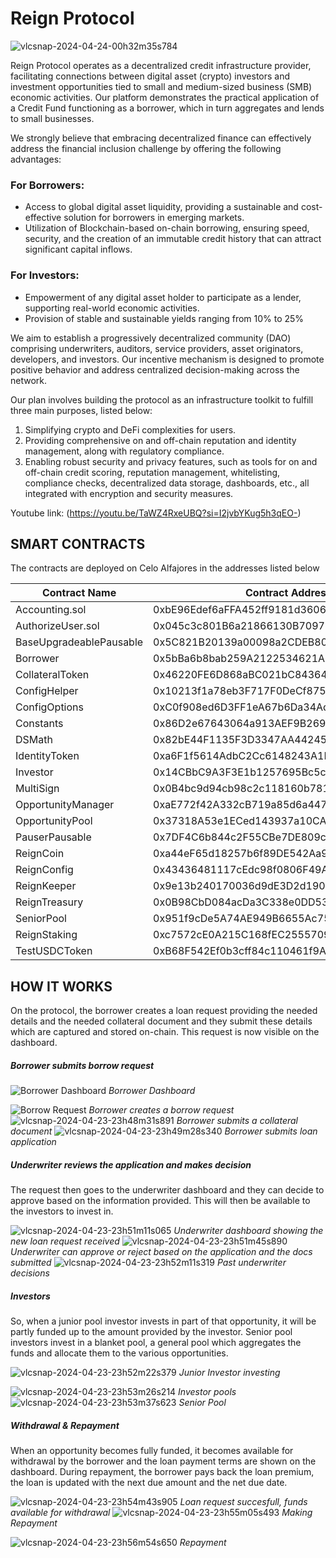 # Reign Protocol

![vlcsnap-2024-04-24-00h32m35s784](https://github.com/DeograciousAggrey/ReignProtocol_Shardeum/assets/68210234/48d0ce8a-2bf3-4db4-bca6-7a726a6ee20d)


Reign Protocol operates as a decentralized credit infrastructure provider, facilitating connections between digital asset (crypto) investors and investment opportunities tied to small and medium-sized business (SMB) economic activities. Our platform demonstrates the practical application of a Credit Fund functioning as a borrower, which in turn aggregates and lends to small businesses.

We strongly believe that embracing decentralized finance can effectively address the financial inclusion challenge by offering the following advantages:

### For Borrowers:
- Access to global digital asset liquidity, providing a sustainable and cost-effective solution for borrowers in emerging markets.
- Utilization of Blockchain-based on-chain borrowing, ensuring speed, security, and the creation of an immutable credit history that can attract significant capital inflows.

### For Investors:
- Empowerment of any digital asset holder to participate as a lender, supporting real-world economic activities.
- Provision of stable and sustainable yields ranging from 10% to 25%

We aim to establish a progressively decentralized community (DAO) comprising underwriters, auditors, service providers, asset originators, developers, and investors. Our incentive mechanism is designed to promote positive behavior and address centralized decision-making across the network.

Our plan involves building the protocol as an infrastructure toolkit to fulfill three main purposes, listed below:
1. Simplifying crypto and DeFi complexities for users.
2. Providing comprehensive on and off-chain reputation and identity management, along with regulatory compliance.
3. Enabling robust security and privacy features, such as tools for on and off-chain credit scoring, reputation management, whitelisting, compliance checks, decentralized data storage, dashboards, etc., all integrated with encryption and security measures.


Youtube link: (https://youtu.be/TaWZ4RxeUBQ?si=I2jvbYKug5h3qEO-)

## SMART CONTRACTS
The contracts are deployed on Celo Alfajores in the addresses listed below

| Contract Name              | Contract Address                                   |
|----------------------------|----------------------------------------------------|
| Accounting.sol             | 0xbE96Edef6aFFA452ff9181d36065aa1D3afE8694        |
| AuthorizeUser.sol          | 0x045c3c801B6a21866130B70971098019cdB95158        |
| BaseUpgradeablePausable    | 0x5C821B20139a00098a2CDEB8038EB0F0B0cF0bc1        |
| Borrower                   | 0x5bBa6b8bab259A2122534621ADA01f88370342Bf        |
| CollateralToken            | 0x46220FE6D868aBC021bC84364a9A8C274E8A7e01        |
| ConfigHelper               | 0x10213f1a78eb3F717F0DeCf8750424803C51Feb1        |
| ConfigOptions              | 0xC0f908ed6D3FF1eA67b6Da34Adc84ea6f3887Fb0        |
| Constants                  | 0x86D2e67643064a913AEF9B26958c3C2F276828F1        |
| DSMath                     | 0x82bE44F1135F3D3347AA44245fF15df831AC4225        |
| IdentityToken              | 0xa6F1f5614AdbC2Cc6148243A1F17E413A069A57D        |
| Investor                   | 0x14CBbC9A3F3E1b1257695Bc5c6817392a8B4aF77        |
| MultiSign                  | 0x0B4bc9d94cb98c2c118160b781a6ccd552c4f511        |
| OpportunityManager         | 0xaE772f42A332cB719a85d6a4470cab76Bb6436D3        |
| OpportunityPool            | 0x37318A53e1ECed143937a10CA811F245DC6AF81b        |
| PauserPausable             | 0x7DF4C6b844c2F55CBe7DE809cb2a1BB3686148A2        |
| ReignCoin                  | 0xa44eF65d18257b6f89DE542Aa917a086D4e8c2C5        |
| ReignConfig                | 0x43436481117cEdc98f0806F49AdA8D719F1cf6F8        |
| ReignKeeper                | 0x9e13b240170036d9dE3D2d190B17249afB790F1F        |
| ReignTreasury              | 0x0B98CbD084acDa3C338e0DD538Bf07711C79598E        |
| SeniorPool                 | 0x951f9cDe5A74AE949B6655Ac751027e747Bc16E8        |
| ReignStaking               | 0xc7572cE0A215C168fEC2555709fe4D29af1D201d        |
| TestUSDCToken              | 0xB68F542Ef0b3cff84c110461f9ACf5Ea6AA2e09A        |



## HOW IT WORKS
On the protocol, the borrower creates a loan request providing the needed details and the needed collateral document and they submit these details which are captured and stored on-chain. This request is now visible on the dashboard.

##### Borrower submits borrow request
![Borrower Dashboard](https://github.com/DeograciousAggrey/ReignProtocol_Shardeum/assets/68210234/f6eb569e-e6f9-4fd1-be99-2ef0893ef68e)
*Borrower Dashboard* 

![Borrow Request](https://github.com/DeograciousAggrey/ReignProtocol_Shardeum/assets/68210234/aa2730b4-0a5a-42c6-8a9a-9ce0dadb361e)
*Borrower creates a borrow request*
![vlcsnap-2024-04-23-23h48m31s891](https://github.com/DeograciousAggrey/ReignProtocol_Shardeum/assets/68210234/68152455-5ad9-4513-be61-8bff0f2731f6)
*Borrower submits a collateral document*
![vlcsnap-2024-04-23-23h49m28s340](https://github.com/DeograciousAggrey/ReignProtocol_Shardeum/assets/68210234/9ab9495a-f9cf-4a8e-8e74-4394930dc84c)
*Borrower submits loan application*

##### Underwriter reviews the application and makes decision
The request then goes to the underwriter dashboard and they can decide to approve based on the information provided. This will then be available to the investors to invest in. 

![vlcsnap-2024-04-23-23h51m11s065](https://github.com/DeograciousAggrey/ReignProtocol_Shardeum/assets/68210234/4e006327-12d0-4651-93a0-4c77a9405a3c)
*Underwriter dashboard showing the new loan request received*
![vlcsnap-2024-04-23-23h51m45s890](https://github.com/DeograciousAggrey/ReignProtocol_Shardeum/assets/68210234/51866a5f-d005-489b-96c9-f6a66cd6e72c)
*Underwriter can approve or reject based on the application and the docs submitted*
![vlcsnap-2024-04-23-23h52m11s319](https://github.com/DeograciousAggrey/ReignProtocol_Shardeum/assets/68210234/59f77aef-10da-4436-aec6-8e046b99d8f2)
*Past underwriter decisions*

##### Investors 
So, when a junior pool investor invests in part of that opportunity, it will be partly funded up to the amount provided by the investor.
Senior pool investors invest in a blanket pool, a general pool which aggregates the funds and allocate them to the various opportunities.


![vlcsnap-2024-04-23-23h52m22s379](https://github.com/DeograciousAggrey/ReignProtocol_Shardeum/assets/68210234/5143bf6c-a822-4eeb-97b7-cebdcb026653)
*Junior Investor investing*

![vlcsnap-2024-04-23-23h53m26s214](https://github.com/DeograciousAggrey/ReignProtocol_Shardeum/assets/68210234/ce24ae71-9e0c-48c5-ba18-6d56ad964811)
*Investor pools*
![vlcsnap-2024-04-23-23h53m37s623](https://github.com/DeograciousAggrey/ReignProtocol_Shardeum/assets/68210234/74f50a02-1b93-40d5-97a1-856165aca0c5)
*Senior Pool*

##### Withdrawal & Repayment
When an opportunity becomes fully funded, it becomes available for withdrawal by the borrower and the loan payment terms are shown on the dashboard. During repayment, the borrower pays back the loan premium, the loan is updated with the next due amount and the net due date.

![vlcsnap-2024-04-23-23h54m43s905](https://github.com/DeograciousAggrey/ReignProtocol_Shardeum/assets/68210234/8a05fdd2-a8c9-44c8-90d3-882fa60699eb)
*Loan request succesfull, funds available for withdrawal*
![vlcsnap-2024-04-23-23h55m05s493](https://github.com/DeograciousAggrey/ReignProtocol_Shardeum/assets/68210234/ed5b1ee0-8dab-4e09-91c4-a63c8fc11e64)
*Making Repayment*

![vlcsnap-2024-04-23-23h56m54s650](https://github.com/DeograciousAggrey/ReignProtocol_Shardeum/assets/68210234/faf282cb-0b89-4ffd-8d12-f4727425b1ee)
*Repayment*
